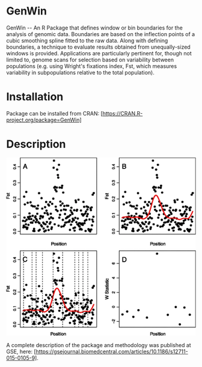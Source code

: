# GenWin
 GenWin -- An R Package that defines window or bin boundaries for the analysis of genomic data. Boundaries are based on the inflection points of a cubic smoothing spline fitted to the raw data. Along with defining boundaries, a technique to evaluate results obtained from unequally-sized windows is provided. Applications are particularly pertinent for, though not limited to, genome scans for selection based on variability between populations (e.g. using     Wright's fixations index, Fst, which measures variability in subpopulations relative to the total population).
  
 # Installation
 Package can be installed from CRAN: [https://CRAN.R-project.org/package=GenWin]
 
 # Description
 <center>

![ The spline-window method is presented step by step using a simulated set of 200 markers across a chromosome region. (A) Raw data (F_ST ) computed from individual markers. (B) A cubic smoothing spline indicated by the red line, is fitted to the data. (C) Inflection points of the spline are indicated by dashed vertical lines. (D) Inflection points of the spline are used to define window boundaries, and a statistic such as W ("window stat") is computed.](12711_2015_105_Fig1_HTML.png)
 
 </center>
 
 A complete description of the package and methodology was published at GSE, here: [https://gsejournal.biomedcentral.com/articles/10.1186/s12711-015-0105-9]. 

